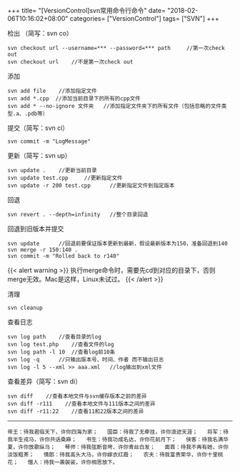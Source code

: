 +++
title= "[VersionControl]svn常用命令行命令"
date= "2018-02-06T10:16:02+08:00"
categories= ["VersionControl"]
tags= ["SVN"]
+++


检出 （简写：svn co）

    svn checkout url --username=*** --password=*** path     //第一次check out
    svn checkout url    //不是第一次check out

添加

    svn add file    //添加指定文件
    svn add *.cpp  //添加当前目录下的所有的cpp文件
    svn add * --no-ignore 文件夹   //添加指定文件夹下的所有文件（包括忽略的文件类型.a、.pdb等）
    
提交（简写：svn ci）
    
    svn commit -m "LogMessage"

更新（简写：svn up）

    svn update .    //更新当前目录
    svn update test.cpp     //更新指定文件
    svn update -r 200 test.cpp      //更新指定文件到指定版本


回退

    svn revert . --depth=infinity   //整个目录回退
    
回退到旧版本并提交
    
    svn update      //回退前要保证版本更新到最新，假设最新版本为150，准备回退到140
    svn merge -r 150:140 .  
    svn commit -m "Rolled back to r140"
    
{{< alert warning >}}
执行merge命令时，需要先cd到对应的目录下，否则merge无效。Mac是这样，Linux未试过。
{{< /alert >}}

清理

    svn cleanup
    
查看日志

    svn log path    //查看目录的log
    svn log test.php    //查看文件的log
    svn log path -l 10  //查看log前10条
    svn log -q      //只输出版本号、时间、作者 而不输出日志
    svn log -l 5 --xml >> aaa.xml   //log输出到xml文件
    
查看差异（简写：svn di）

    svn diff    //查看本地文件与svn缓存版本之前的差异
    svn diff -r111    //查看本地文件与111版本之间的差异
    svn diff -r11:22    //查看11和22版本之间的差异
	
***
`帝王：待我君临天下，许你四海为家；  
国臣：待我了无牵挂，许你浪迹天涯；  
将军：待我半生戎马，许你共话桑麻；  
书生：待我功成名达，许你花前月下；  
侠客：待我名满华夏，许你放歌纵马；  
琴师：待我弦断音垮，许你青丝白发；  
面首：待我不再有她，许你淡饭粗茶；  
情郎：待我高头大马，许你嫁衣红霞；  
农夫：待我富贵荣华，许你十里桃花；  
僧人：待我一袭袈裟，许你相思放下。`
